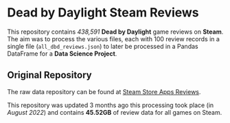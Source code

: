 # Dead by Daylight Steam Reviews

This repository contains *438,591* **Dead by Daylight** game reviews on **Steam**.
The aim was to process the various files, each with 100 review records in a single file (`all_dbd_reviews.json`) to later be processed in a Pandas DataFrame for a **Data Science Project**.


## Original Repository

The raw data repository can be found at [Steam Store Apps Reviews](https://www.kaggle.com/datasets/souyama/steam-reviews).

This repository was updated 3 months ago this processing took place (in *August 2022*) and contains **45.52GB** of review data for all games on Steam.
